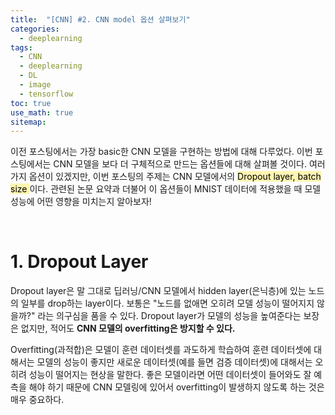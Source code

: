 ```yaml
---
title:  "[CNN] #2. CNN model 옵션 살펴보기"
categories:
  - deeplearning
tags:
  - CNN
  - deeplearning
  - DL
  - image
  - tensorflow
toc: true
use_math: true
sitemap: 
---
```


이전 포스팅에서는 가장 basic한 CNN 모델을 구현하는 방법에 대해 다루었다. 이번 포스팅에서는 CNN 모델을 보다 더 구체적으로 만드는 옵션들에 대해 살펴볼 것이다. 여러가지 옵션이 있겠지만,
이번 포스팅의 주제는 CNN 모델에서의  <mark style='background-color: #fff5b1'> Dropout layer, batch size </mark> 이다. 관련된 논문 요약과 더불어 이 옵션들이 MNIST 데이터에 적용했을 때 모델 성능에 어떤 영향을 미치는지 알아보자!

<br>

# 1. Dropout Layer
Dropout layer은 말 그대로 딥러닝/CNN 모델에서 hidden layer(은닉층)에 있는 노드의 일부를 drop하는 layer이다. 보통은 "노드를 없애면 오히려 모델 성능이 떨어지지 않을까?" 라는 의구심을 품을 수 있다. Dropout layer가 모델의 성능을 높여준다는 보장은 없지만, 적어도 **CNN 모델의 overfitting은 방지할 수 있다.**

Overfitting(과적합)은 모델이 훈련 데이터셋를 과도하게 학습하여 훈련 데이터셋에 대해서는 모델의 성능이 좋지만 새로운 데이터셋(예를 들면 검증 데이터셋)에 대해서는 오히려 성능이 떨어지는 현상을 말한다. 좋은 모델이라면 어떤 데이터셋이 들어와도 잘 예측을 해야 하기 때문에 CNN 모델링에 있어서 overfitting이 발생하지 않도록 하는 것은 매우 중요하다. 


